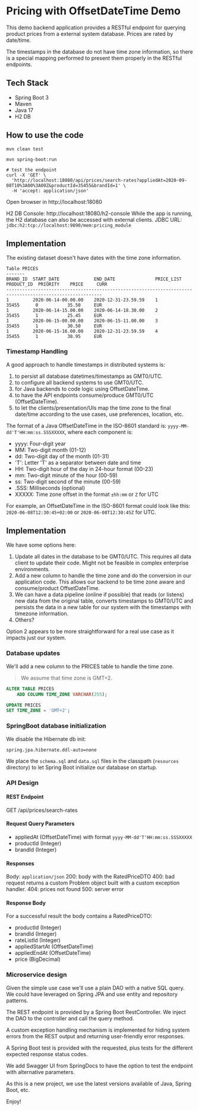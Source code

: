 # Pricing with OffsetDateTime Demo

This demo backend application provides a RESTful endpoint for querying product prices from a external system database.
Prices are rated by date/time.

The timestamps in the database do not have time zone information, so there is a special mapping performed to present
them properly in the RESTful endpoints.

## Tech Stack

- Spring Boot 3
- Maven
- Java 17
- H2 DB

## How to use the code

```
mvn clean test

mvn spring-boot:run

# test the endpoint
curl -X 'GET' \
  'http://localhost:18080/api/prices/search-rates?appliedAt=2020-09-08T10%3A00%3A00Z&productId=35455&brandId=1' \
  -H 'accept: application/json'
```

Open browser in http://localhost:18080

H2 DB Console: http://localhost:18080/h2-console
While the app is running, the H2 database can also be accessed with external clients.
JDBC URL: `jdbc:h2:tcp://localhost:9090/mem:pricing_module`

## Implementation

The existing dataset doesn't have dates with the time zone information.

```
Table PRICES
-------
BRAND_ID  START_DATE             END_DATE               PRICE_LIST  PRODUCT_ID  PRIORITY    PRICE     CURR
----------------------------------------------------------------------------------------------------------
1         2020-06-14-00.00.00    2020-12-31-23.59.59    1            35455      0           35.50     EUR
1         2020-06-14-15.00.00    2020-06-14-18.30.00    2            35455      1           25.45     EUR
1         2020-06-15-00.00.00    2020-06-15-11.00.00    3            35455      1           30.50     EUR
1         2020-06-15-16.00.00    2020-12-31-23.59.59    4            35455      1           38.95     EUR
```

### Timestamp Handling

A good approach to handle timestamps in distributed systems is:

1. to persist all database datetimes/timestamps as GMT0/UTC.
2. to configure all backend systems to use GMT0/UTC.
3. for Java backends to code logic using OffsetDateTime.
4. to have the API endpoints consume/produce GMT0/UTC (OffsetDateTime).
5. to let the clients/presentation/UIs map the time zone to the final date/time according to the use cases, use
   preferences, location, etc.

The format of a Java OffsetDateTime in the ISO-8601 standard is: `yyyy-MM-dd'T'HH:mm:ss.SSSXXXXX`, where each component
is:

* yyyy: Four-digit year
* MM: Two-digit month (01-12)
* dd: Two-digit day of the month (01-31)
* 'T': Letter 'T' as a separator between date and time
* HH: Two-digit hour of the day in 24-hour format (00-23)
* mm: Two-digit minute of the hour (00-59)
* ss: Two-digit second of the minute (00-59)
* .SSS: Milliseconds (optional)
* XXXXX: Time zone offset in the format `±hh:mm` or `Z` for UTC

For example, an OffsetDateTime in the ISO-8601 format could look like this: `2020-06-08T12:30:45+02:00` or
`2020-06-08T12:30:45Z` for UTC.

## Implementation

We have some options here:

1. Update all dates in the database to be GMT0/UTC. This requires all data client to update their code. Might not be
   feasible in complex enterprise environments.
2. Add a new column to handle the time zone and do the conversion in our application code. This allows our
   backend to be time zone aware and consume/product OffsetDateTime.
3. We can have a data pipeline (online if possible) that reads (or listens) new data from the original table, converts
   timestamps to GMT0/UTC and persists the data in a new table for our system with the timestamps with timezone
   information.
4. Others?

Option 2 appears to be more straightforward for a real use case as it impacts just our system.

### Database updates

We'll add a new column to the PRICES table to handle the time zone.

> We assume that time zone is GMT+2.

```sql
ALTER TABLE PRICES
    ADD COLUMN TIME_ZONE VARCHAR(255);

UPDATE PRICES
SET TIME_ZONE = 'GMT+2';
```

### SpringBoot database initialization

We disable the Hibernate db init:

```
spring.jpa.hibernate.ddl-auto=none
```

We place the `schema.sql` and `data.sql` files in the classpath (`resources` directory) to let Spring Boot initialize
our database on startup.

### API Design

#### REST Endpoint
GET /api/prices/search-rates

#### Request Query Parameters

- appliedAt (OffsetDateTime) with format `yyyy-MM-dd'T'HH:mm:ss.SSSXXXXX`
- productId (Integer)
- brandId (Integer)

#### Responses
Body: `application/json`
200: body with the RatedPriceDTO
400: bad request returns a custom Problem object built with a custom exception handler.
404: prices not found
500: server error

#### Response Body
For a successful result the body contains a RatedPriceDTO:
- productId (Integer)
- brandId (Integer)
- rateListId (Integer)
- appliedStartAt (OffsetDateTime)
- appliedEndAt (OffsetDateTime)
- price (BigDecimal)

### Microservice design

Given the simple use case we'll use a plain DAO with a native SQL query. We could have leveraged on Spring JPA and use entity
and repository patterns.

The REST endpoint is provided by a Spring Boot RestController. We inject the DAO to the controller and call the query
method.

A custom exception handling mechanism is implemented for hiding system errors from the REST output and returning
user-friendly error responses.

A Spring Boot test is provided with the requested, plus tests for the different expected response status codes.

We add Swagger UI from SpringDocs to have the option to test the endpoint with alternative parameters.

As this is a new project, we use the latest versions available of Java, Spring Boot, etc.

Enjoy!

